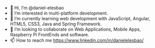 - 👋 Hi, I’m @daniel-elesbao
- 👀 I’m interested in multi-platform development.
- 🌱 I’m currently learning web development with JavaScript, Angular, HTML5, CSS3, Java and Spring Framework.
- 💞️ I’m looking to collaborate on Web Applications, Mobile Apps, Raspberry Pi FrontEnds and software.
- 📫 How to reach me https://www.linkedin.com/in/danielelesbao/

<!---
daniel-elesbao/daniel-elesbao is a ✨ special ✨ repository because its `README.md` (this file) appears on your GitHub profile.
You can click the Preview link to take a look at your changes.
--->
